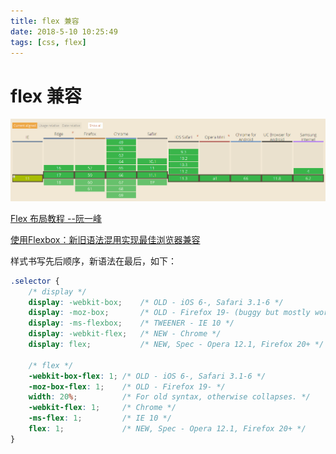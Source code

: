 ```yaml
---
title: flex 兼容
date: 2018-5-10 10:25:49
tags: [css, flex]
---
```


# flex 兼容

[![各浏览器支持情况](assets/1525919523203.png)](https://caniuse.com/#feat=flexbox)

[Flex 布局教程 --阮一峰](http://www.ruanyifeng.com/blog/2015/07/flex-grammar.html)

[使用Flexbox：新旧语法混用实现最佳浏览器兼容](https://www.w3cplus.com/css3/using-flexbox.html)

样式书写先后顺序，新语法在最后，如下：

```css
.selector {
    /* display */
	display: -webkit-box;    /* OLD - iOS 6-, Safari 3.1-6 */ 
    display: -moz-box;       /* OLD - Firefox 19- (buggy but mostly works) */ 
    display: -ms-flexbox;    /* TWEENER - IE 10 */ 
    display: -webkit-flex; 	 /* NEW - Chrome */ 
    display: flex;           /* NEW, Spec - Opera 12.1, Firefox 20+ */
    
    /* flex */
    -webkit-box-flex: 1; /* OLD - iOS 6-, Safari 3.1-6 */ 
    -moz-box-flex: 1;    /* OLD - Firefox 19- */ 
    width: 20%;          /* For old syntax, otherwise collapses. */ 
    -webkit-flex: 1;     /* Chrome */ 
    -ms-flex: 1;         /* IE 10 */ 
    flex: 1;             /* NEW, Spec - Opera 12.1, Firefox 20+ */
}
```

